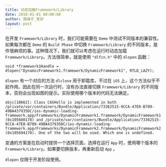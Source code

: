 ```yaml
---
title: 动态加载Framework/Library
date: 2018-01-01 00:00:00
author: 南峰子_老驴
layout: post
---
```



在开发 `Framework/Library` 时，我们可能需要在 `Demo` 中测试不同版本的兼容性。如果每次都在 `Demo` 的 `Build Phase` 中切换 `Framework/Library` 的不同版本，是件很麻烦的事。这种情况下，我们就可以考虑在运行时动态加载 `Framework/Library`。方法很简单，就是使用 `"dlfcn.h"` 中的 `dlopen` 函数：

```objc
void *framework1Handle = dlopen("DynamicFramework1.framework/DynamicFramework1", RTLD_LAZY);
```

`dlopen` 有一个对应的方法 `dlclose` 用于卸载库，不过在 `iOS` 上，这个方法似乎不起作用。因此在同一次运行时，没有办法直接切换 `Framework/Library` 的不同版本，否则会出现如图的提示。实际使用哪个版本的代码无法确定。

```objc
objc[10662]: Class CASHello is implemented in both /private/var/containers/Bundle/Application/73362515-9CCA-47E0-B709-49BA437935DC/ios-dynamic-loading-framework.app/Frameworks/DynamicFramework1.framework/DynamicFramework1 (0x105680178) and /private/var/containers/Bundle/Application/73362515-9CCA-47E0-B709-49BA437935DC/ios-dynamic-loading-framework.app/Frameworks/DynamicFramework2.framework/DynamicFramework2 (0x105694178). One of the two will be used. Which one is undefined.
```

变通的方案是在启动时提供一个选择页面，选择在运行 `App` 时，使用哪个版本的 `Framework/Library`。如果要切换版本，再重新启动 `App` 。

`dlopen` 仅限于开发阶段使用。
